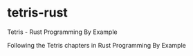 # tetris-rust
Tetris - Rust Programming By Example

Following the Tetris chapters in Rust Programming By Example
